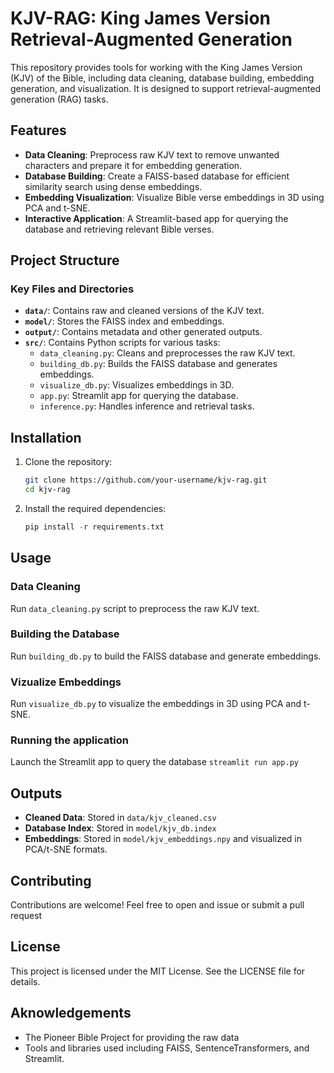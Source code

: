 # KJV-RAG: King James Version Retrieval-Augmented Generation

This repository provides tools for working with the King James Version (KJV) of the Bible, including data cleaning, database building, embedding generation, and visualization. It is designed to support retrieval-augmented generation (RAG) tasks.

## Features

- **Data Cleaning**: Preprocess raw KJV text to remove unwanted characters and prepare it for embedding generation.
- **Database Building**: Create a FAISS-based database for efficient similarity search using dense embeddings.
- **Embedding Visualization**: Visualize Bible verse embeddings in 3D using PCA and t-SNE.
- **Interactive Application**: A Streamlit-based app for querying the database and retrieving relevant Bible verses.

## Project Structure

### Key Files and Directories

- **`data/`**: Contains raw and cleaned versions of the KJV text.
- **`model/`**: Stores the FAISS index and embeddings.
- **`output/`**: Contains metadata and other generated outputs.
- **`src/`**: Contains Python scripts for various tasks:
  - `data_cleaning.py`: Cleans and preprocesses the raw KJV text.
  - `building_db.py`: Builds the FAISS database and generates embeddings.
  - `visualize_db.py`: Visualizes embeddings in 3D.
  - `app.py`: Streamlit app for querying the database.
  - `inference.py`: Handles inference and retrieval tasks.

## Installation

1. Clone the repository:

   ```bash
   git clone https://github.com/your-username/kjv-rag.git
   cd kjv-rag

   ```

2. Install the required dependencies:
   ```python
   pip install -r requirements.txt
   ```

## Usage

### Data Cleaning

Run `data_cleaning.py` script to preprocess the raw KJV text.

### Building the Database

Run `building_db.py` to build the FAISS database and generate embeddings.

### Vizualize Embeddings

Run `visualize_db.py` to visualize the embeddings in 3D using PCA and t-SNE.

### Running the application

Launch the Streamlit app to query the database `streamlit run app.py`

## Outputs

- **Cleaned Data**: Stored in `data/kjv_cleaned.csv`
- **Database Index**: Stored in `model/kjv_db.index`
- **Embeddings**: Stored in `model/kjv_embeddings.npy` and visualized in PCA/t-SNE formats.

## Contributing

Contributions are welcome! Feel free to open and issue or submit a pull request

## License

This project is licensed under the MIT License. See the LICENSE file for details.

## Aknowledgements

- The Pioneer Bible Project for providing the raw data
- Tools and libraries used including FAISS, SentenceTransformers, and Streamlit.
